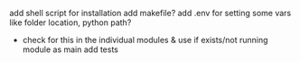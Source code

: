 add shell script for installation
add makefile?
add .env for setting some vars like folder location, python path?

- check for this in the individual modules & use if exists/not running module as main
  add tests
